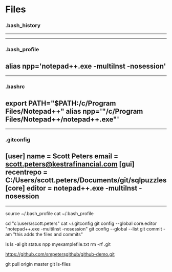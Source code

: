
# Files
### .bash_history
-------------------------------------------------------------
-------------------------------------------------------------
### .bash_profile
alias npp='notepad++.exe -multiInst -nosession'
-------------------------------------------------------------
-------------------------------------------------------------
### .bashrc
export PATH="$PATH:/c/Program Files/Notepad++"
alias npp='"/c/Program Files/Notepad++/notepad++.exe"'
------------------------------------------------------------
-------------------------------------------------------------
### .gitconfig
[user]
	name = Scott Peters
	email = scott.peters@kestrafinancial.com
[gui]
	recentrepo = C:/Users/scott.peters/Documents/git/sqlpuzzles
[core]
	editor = notepad++.exe -multiInst -nosession
------------------------------------------------------------
-------------------------------------------------------------

source ~/.bash_profile
cat ~/.bash_profile


cd "c:\users\scott.peters"
cat ~/.gitconfig
git config --global core.editor "notepad++.exe -multiInst -nosession"
git config --global --list
git commit -am "this adds the files and commits"


ls
ls -al 
git status
npp myexamplefile.txt
rm -rf .git

https://github.com/smpetersgithub/github-demo.git

git pull origin master
git ls-files
